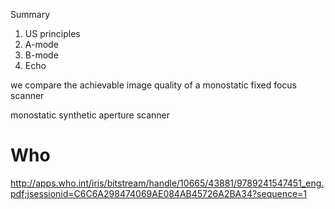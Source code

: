 Summary

1. US principles
2. A-mode
3. B-mode
4. Echo



 we compare the achievable image quality of a monostatic fixed focus scanner 

monostatic synthetic aperture scanner


# Who

http://apps.who.int/iris/bitstream/handle/10665/43881/9789241547451_eng.pdf;jsessionid=C6C6A298474069AE084AB45726A2BA34?sequence=1
